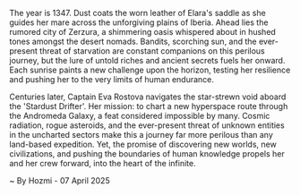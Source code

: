 
The year is 1347.  Dust coats the worn leather of Elara's saddle as she guides her mare across the unforgiving plains of Iberia.  Ahead lies the rumored city of Zerzura, a shimmering oasis whispered about in hushed tones amongst the desert nomads.  Bandits, scorching sun, and the ever-present threat of starvation are constant companions on this perilous journey, but the lure of untold riches and ancient secrets fuels her onward. Each sunrise paints a new challenge upon the horizon, testing her resilience and pushing her to the very limits of human endurance.

Centuries later, Captain Eva Rostova navigates the star-strewn void aboard the 'Stardust Drifter'.  Her mission: to chart a new hyperspace route through the Andromeda Galaxy, a feat considered impossible by many.  Cosmic radiation, rogue asteroids, and the ever-present threat of unknown entities in the uncharted sectors make this a journey far more perilous than any land-based expedition. Yet, the promise of discovering new worlds, new civilizations, and pushing the boundaries of human knowledge propels her and her crew forward, into the heart of the infinite.

~ By Hozmi - 07 April 2025
